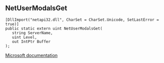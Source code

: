 ## NetUserModalsGet

```
[DllImport("netapi32.dll", CharSet = CharSet.Unicode, SetLastError = true)]
public static extern uint NetUserModalsGet(
   string ServerName,
   uint Level,
   out IntPtr Buffer
);
```

[Microsoft documentation](https://docs.microsoft.com/en-us/windows/win32/api/lmaccess/nf-lmaccess-netusermodalsget)
